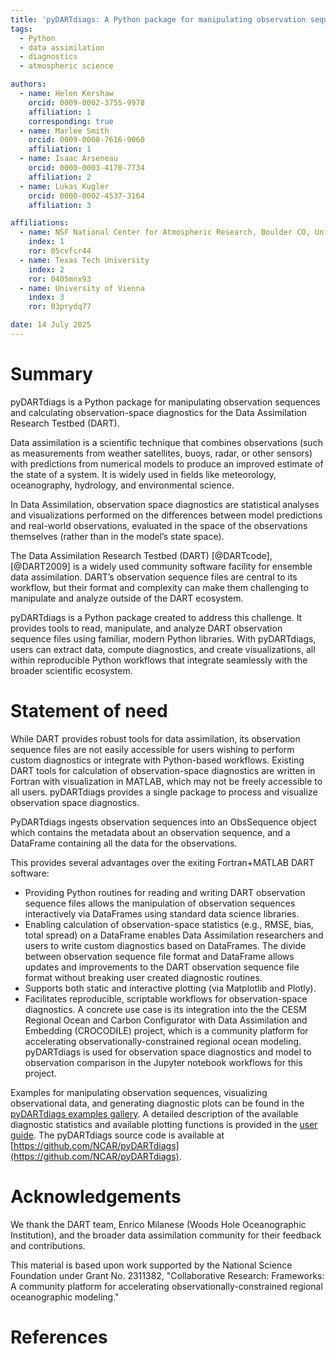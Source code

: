 ```yaml
---
title: 'pyDARTdiags: A Python package for manipulating observation sequences and calculating observation-space diagnostics for the Data Assimilation Research Testbed (DART)'
tags:
  - Python
  - data assimilation
  - diagnostics
  - atmospheric science

authors:
  - name: Helen Kershaw
    orcid: 0009-0002-3755-9978
    affiliation: 1
    corresponding: true
  - name: Marlee Smith
    orcid: 0009-0008-7616-9060
    affiliation: 1
  - name: Isaac Arseneau
    orcid: 0000-0003-4170-7734
    affiliation: 2
  - name: Lukas Kugler
    orcid: 0000-0002-4537-3164
    affiliation: 3 

affiliations:
  - name: NSF National Center for Atmospheric Research, Boulder CO, United States
    index: 1
    ror: 05cvfcr44
  - name: Texas Tech University
    index: 2
    ror: 0405mnx93
  - name: University of Vienna
    index: 3
    ror: 03prydq77

date: 14 July 2025
---
```


# Summary

pyDARTdiags is a Python package for manipulating observation sequences and calculating 
observation-space diagnostics for the Data Assimilation Research Testbed (DART). 

Data assimilation is a scientific technique that combines observations (such as measurements from
weather satellites, buoys, radar, or other sensors) with predictions from numerical models to produce
an improved estimate of the state of a system. It is widely used in fields like meteorology, 
oceanography, hydrology, and environmental science.

In Data Assimilation, observation space diagnostics are statistical analyses and visualizations
performed on the differences between model predictions and real-world observations, evaluated in
the space of the observations themselves (rather than in the model’s state space).

The Data Assimilation Research Testbed (DART) [@DARTcode],[@DART2009] is a widely used community software
facility for ensemble data assimilation. DART’s observation sequence files are central to its workflow, 
but their format and complexity can make them challenging to manipulate and analyze outside of the DART 
ecosystem. 

pyDARTdiags is a Python package created to address this challenge. It provides tools to read, manipulate,
and analyze DART observation sequence files using familiar, modern Python libraries. With pyDARTdiags,
users can extract data, compute diagnostics, and create visualizations, all within reproducible Python 
workflows that integrate seamlessly with the broader scientific ecosystem.

# Statement of need

While DART provides robust tools for data assimilation, its observation sequence files are not easily
accessible for users wishing to perform custom diagnostics or integrate with Python-based workflows.
Existing DART tools for calculation of observation-space diagnostics are written in Fortran with 
visualization in MATLAB, which may not be freely accessible to all users. pyDARTdiags provides a single 
package to process and visualize observation space diagnostics. 

PyDARTdiags ingests observation sequences into an ObsSequence object which contains the metadata about
an observation sequence, and a DataFrame containing all the data for the observations. 

This provides several advantages over the exiting Fortran+MATLAB DART software: 

- Providing Python routines for reading and writing DART observation sequence files allows the manipulation
  of observation sequences interactively via DataFrames using standard data science libraries. 
- Enabling calculation of observation-space statistics (e.g., RMSE, bias, total spread) on a DataFrame enables
  Data Assimilation researchers and users to write custom diagnostics based on DataFrames. The divide 
  between observation sequence file format and DataFrame allows updates and improvements to the DART observation
  sequence file format without breaking user created diagnostic routines. 
- Supports both static and interactive plotting (via Matplotlib and Plotly).
- Facilitates reproducible, scriptable workflows for observation-space diagnostics. A concrete use case is its 
  integration into the the CESM Regional Ocean and Carbon Configurator with Data Assimilation and Embedding 
  (CROCODILE) project, which is a community platform for accelerating observationally-constrained regional ocean
  modeling. pyDARTdiags is used for observation space diagnostics and model to observation comparison in the 
  Jupyter notebook workflows for this project.

Examples for manipulating observation sequences, visualizing observational data, and generating diagnostic plots can be 
found in the [pyDARTdiags examples gallery](https://ncar.github.io/pyDARTdiags/examples/index.html).
A detailed description of the available diagnostic statistics and available plotting functions is provided in the
[user guide](https://ncar.github.io/pyDARTdiags/userguide/index.html).
The pyDARTdiags source code is available at [https://github.com/NCAR/pyDARTdiags](https://github.com/NCAR/pyDARTdiags).


# Acknowledgements

We thank the DART team, Enrico Milanese (Woods Hole Oceanographic Institution), and the broader data 
assimilation community for their feedback and contributions.

This material is based upon work supported by the National Science Foundation under Grant No. 2311382, 
"Collaborative Research: Frameworks: A community platform for accelerating observationally-constrained 
regional oceanographic modeling."

# References

<!-- References will be automatically included from paper.bib -->